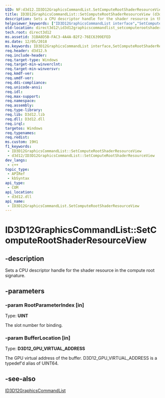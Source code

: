 ```yaml
---
UID: NF:d3d12.ID3D12GraphicsCommandList.SetComputeRootShaderResourceView
title: ID3D12GraphicsCommandList::SetComputeRootShaderResourceView (d3d12.h)
description: Sets a CPU descriptor handle for the shader resource in the compute root signature.
helpviewer_keywords: ["ID3D12GraphicsCommandList interface","SetComputeRootShaderResourceView method","ID3D12GraphicsCommandList.SetComputeRootShaderResourceView","ID3D12GraphicsCommandList::SetComputeRootShaderResourceView","SetComputeRootShaderResourceView","SetComputeRootShaderResourceView method","SetComputeRootShaderResourceView method","ID3D12GraphicsCommandList interface","d3d12/ID3D12GraphicsCommandList::SetComputeRootShaderResourceView","direct3d12.id3d12graphicscommandlist_setcomputerootshaderresourceview"]
old-location: direct3d12\id3d12graphicscommandlist_setcomputerootshaderresourceview.htm
tech.root: direct3d12
ms.assetid: 31BA8D5B-FAC3-4A4A-B2F2-76EC6399EFED
ms.date: 12/05/2018
ms.keywords: ID3D12GraphicsCommandList interface,SetComputeRootShaderResourceView method, ID3D12GraphicsCommandList.SetComputeRootShaderResourceView, ID3D12GraphicsCommandList::SetComputeRootShaderResourceView, SetComputeRootShaderResourceView, SetComputeRootShaderResourceView method, SetComputeRootShaderResourceView method,ID3D12GraphicsCommandList interface, d3d12/ID3D12GraphicsCommandList::SetComputeRootShaderResourceView, direct3d12.id3d12graphicscommandlist_setcomputerootshaderresourceview
req.header: d3d12.h
req.include-header: 
req.target-type: Windows
req.target-min-winverclnt: 
req.target-min-winversvr: 
req.kmdf-ver: 
req.umdf-ver: 
req.ddi-compliance: 
req.unicode-ansi: 
req.idl: 
req.max-support: 
req.namespace: 
req.assembly: 
req.type-library: 
req.lib: D3d12.lib
req.dll: D3d12.dll
req.irql: 
targetos: Windows
req.typenames: 
req.redist: 
ms.custom: 19H1
f1_keywords:
 - ID3D12GraphicsCommandList::SetComputeRootShaderResourceView
 - d3d12/ID3D12GraphicsCommandList::SetComputeRootShaderResourceView
dev_langs:
 - c++
topic_type:
 - APIRef
 - kbSyntax
api_type:
 - COM
api_location:
 - d3d12.dll
api_name:
 - ID3D12GraphicsCommandList.SetComputeRootShaderResourceView
---
```


# ID3D12GraphicsCommandList::SetComputeRootShaderResourceView


## -description

Sets a CPU descriptor handle for the shader resource in the compute root signature.

## -parameters

### -param RootParameterIndex [in]

Type: <b>UINT</b>

The slot number for binding.

### -param BufferLocation [in]

Type: <b>D3D12_GPU_VIRTUAL_ADDRESS</b>

The GPU virtual address of the buffer.
            D3D12_GPU_VIRTUAL_ADDRESS is a typedef'd alias of UINT64.

## -see-also

<a href="/windows/desktop/api/d3d12/nn-d3d12-id3d12graphicscommandlist">ID3D12GraphicsCommandList</a>